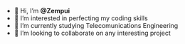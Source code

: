 - 👋 Hi, I’m **@Zempui**
- 👀 I’m interested in perfecting my coding skills
- 🌱 I’m currently studying Telecomunications Engineering
- 💞️ I’m looking to collaborate on any interesting project

<!---
Zempui/Zempui is a ✨ special ✨ repository because its `README.md` (this file) appears on your GitHub profile.
You can click the Preview link to take a look at your changes.
--->
